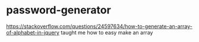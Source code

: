 # password-generator




https://stackoverflow.com/questions/24597634/how-to-generate-an-array-of-alphabet-in-jquery taught me how to easy make an array